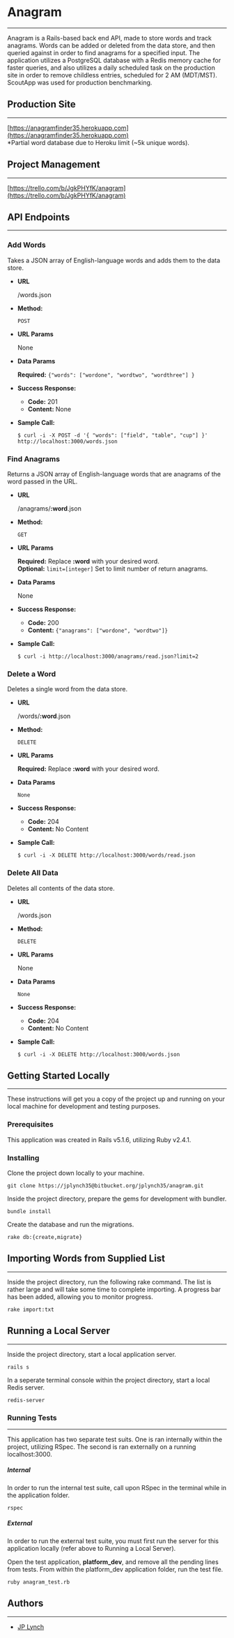 # Anagram  
---

Anagram is a Rails-based back end API, made to store words and track anagrams.  Words can be added or deleted from the data store, and then queried against in order to find anagrams for a specified input.  The application utilizes a PostgreSQL database with a Redis memory cache for faster queries, and also utilizes a daily scheduled task on the production site in order to remove childless entries, scheduled for 2 AM (MDT/MST).  ScoutApp was used for production benchmarking.

## Production Site  
---
[https://anagramfinder35.herokuapp.com](https://anagramfinder35.herokuapp.com)  
*Partial word database due to Heroku limit (~5k unique words).

## Project Management 
---
[https://trello.com/b/JgkPHYfK/anagram](https://trello.com/b/JgkPHYfK/anagram)

## API Endpoints
---
### Add Words  

  Takes a JSON array of English-language words and adds them to the data store.

* **URL**

    /words.json

* **Method:**

    `POST`
  
*  **URL Params**

	  None

* **Data Params**

    **Required:** `{"words": ["wordone", "wordtwo", "wordthree"] }`

* **Success Response:**

  * **Code:** 201  
  * **Content:** None
 
* **Sample Call:**

    ```
    $ curl -i -X POST -d '{ "words": ["field", "table", "cup"] }' http://localhost:3000/words.json
    ```
### Find Anagrams  

  Returns a JSON array of English-language words that are anagrams of the word passed in the URL.

* **URL**

    /anagrams/**:word**.json

* **Method:**

    `GET`
  
*  **URL Params**

	  **Required:** Replace **:word** with your desired word.  
	  **Optional:** `limit=[integer]` Set to limit number of return anagrams.  

* **Data Params**

    None

* **Success Response:**

  * **Code:** 200  
  * **Content:**  `{"anagrams": ["wordone", "wordtwo"]}`
 
* **Sample Call:**

    ```
    $ curl -i http://localhost:3000/anagrams/read.json?limit=2
    ```
### Delete a Word  

  Deletes a single word from the data store.

* **URL**

	/words/**:word**.json

* **Method:**

    `DELETE`
  
*  **URL Params**

	  **Required:** Replace **:word** with your desired word.

* **Data Params**

	  None

* **Success Response:**

  * **Code:** 204  
  * **Content:**  No Content
 
* **Sample Call:**

    ```
    $ curl -i -X DELETE http://localhost:3000/words/read.json
    ```
### Delete All Data  

  Deletes all contents of the data store.

* **URL**

	/words.json

* **Method:**

    `DELETE`
  
*  **URL Params**

	  None

* **Data Params**

	  None

* **Success Response:**

  * **Code:** 204  
  * **Content:**  No Content
 
* **Sample Call:**

    ```
    $ curl -i -X DELETE http://localhost:3000/words.json
    ```

## Getting Started Locally  
---

These instructions will get you a copy of the project up and running on your local machine for development and testing purposes.  

### Prerequisites  

This application was created in Rails v5.1.6, utilizing Ruby v2.4.1. 

### Installing  

Clone the project down locally to your machine.  
```
git clone https://jplynch35@bitbucket.org/jplynch35/anagram.git
```  
Inside the project directory, prepare the gems for development with bundler.  
```
bundle install
``` 
Create the database and run the migrations.
```
rake db:{create,migrate}
``` 

## Importing Words from Supplied List  
---

Inside the project directory, run the following rake command. The list is rather large and will take some time to complete importing.  A progress bar has been added, allowing you to monitor progress.
```
rake import:txt
```

## Running a Local Server 
---

Inside the project directory, start a local application server.
```
rails s
``` 
In a seperate terminal console within the project directory, start a local Redis server.
```
redis-server
``` 

### Running Tests  
---

This application has two separate test suits.  One is ran internally within the project, utilizing RSpec.  The second is ran externally on a running localhost:3000.

##### Internal
In order to run the internal test suite, call upon RSpec in the terminal while in the application folder.  
```
rspec
```

##### External
In order to run the external test suite, you must first run the server for this application locally (refer above to Running a Local Server).

Open the test application, **platform_dev**, and remove all the pending lines from tests.  From within the platform_dev application folder, run the test file.
```
ruby anagram_test.rb
```

## Authors  
---

* [JP Lynch](https://github.com/JPLynch35)
